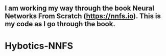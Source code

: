 I am working my way through the book Neural Networks From Scratch (https://nnfs.io).
This is my code as I go through the book.
------------------------------------------------------------------------------------
# Hybotics-NNFS
